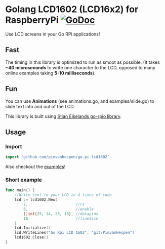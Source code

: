 # Golang  LCD1602 (LCD16x2) for RaspberryPi [![GoDoc](https://godoc.org/github.com/pimvanhespen/go-pi-lcd1602?status.svg)](https://godoc.org/github.com/pimvanhespen/lcd1602)
Use LCD screens in your Go RPi applications!


## Fast
The timing in this library is optimized to run as smoot as possible.
(It takes **~40 microseconds** to write one character to the LCD, opposed to many online examples taking **5-10 milliseconds**).

## Fun
You can use **Animations** (see animations.go, and examples/slide.go) to slide text into and out of the LCD.

This library is built using [Stian Eikelands go-rpio library](https://github.com/stianeikeland/go-rpio).





## Usage
### Import

```go
import "github.com/pimvanhespen/go-pi-lcd1602"
```
Also checkout the [examples](https://github.com/pimvanhespen/go-pi-lcd1602/tree/master/examples)!

### Short example
```go
func main() {
	//Write text to your LCD in 4 lines of code
    lcd := lcd1602.New(
		7,                     //rs
		8,                     //enable
		[]int{25, 24, 23, 18}, //datapins
		16,                    //lineSize
    )
	lcd.Initialize()
	lcd.WriteLines("Go Rpi LCD 1602", "git/PimvanHespen")
	lcd1602.Close()
}
```



